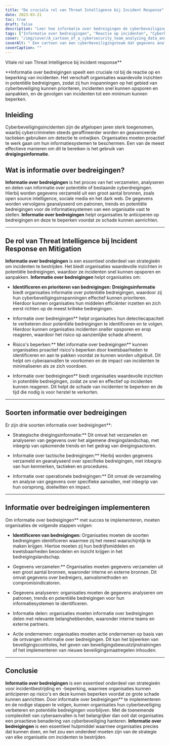 ```yaml
---
title: "De cruciale rol van Threat Intelligence bij Incident Response"
date: 2023-03-21
toc: true
draft: false
description: "Leer hoe informatie over bedreigingen de cyberbeveiliging verbetert door cyberaanvallen te beperken en erop te reageren."
tags: ["Informatie over bedreigingen", "Reactie op incidenten", "Cyberbeveiliging", "Mitigatie", "Cyberaanvallen", "Gegevensanalyse", "Informatie Systemen", "Risicobeheer", "Beoordeling van de kwetsbaarheid", "Detectiemogelijkheden", "Veiligheidscontroles", "Strategische Intelligentie", "Tactische intelligentie", "Operationele Intelligentie", "Bedreigingslandschap", "Opkomende trends", "Veiligheidsbewustzijn", "Digitaal Forensisch Onderzoek", "Cyberbedreigingen", "Dark Web"]
cover: "/img/cover/A_cartoon_of_a_cybersecurity_team_analyzing_data_and_response.png"
coverAlt: " Een cartoon van een cyberbeveiligingsteam dat gegevens analyseert en reageert op een aanval terwijl een vergrootglas boven hen zweeft."
coverCaption: ""
---
```

 Vitale rol van Threat Intelligence bij incident response**

**Informatie over bedreigingen speelt een cruciale rol bij de reactie op en beperking van incidenten. Het verschaft organisaties waardevolle inzichten in potentiële bedreigingen, zodat zij hun inspanningen op het gebied van cyberbeveiliging kunnen prioriteren, incidenten snel kunnen opsporen en aanpakken, en de gevolgen van incidenten tot een minimum kunnen beperken.

## Inleiding
Cyberbeveiligingsincidenten zijn de afgelopen jaren sterk toegenomen, waarbij cybercriminelen steeds geraffineerder worden en geavanceerde tactieken gebruiken om detectie te ontwijken. Organisaties moeten proactief te werk gaan om hun informatiesystemen te beschermen. Een van de meest effectieve manieren om dit te bereiken is het gebruik van **dreigingsinformatie**.

## Wat is informatie over bedreigingen?
**Informatie over bedreigingen** is het proces van het verzamelen, analyseren en delen van informatie over potentiële of bestaande cyberdreigingen. Hierbij worden gegevens verzameld uit een groot aantal bronnen, zoals open source intelligence, sociale media en het dark web. De gegevens worden vervolgens geanalyseerd om patronen, trends en potentiële bedreigingen voor de informatiesystemen van een organisatie vast te stellen. **Informatie over bedreigingen** helpt organisaties te anticiperen op bedreigingen en deze te beperken voordat ze schade kunnen aanrichten.

____

## De rol van Threat Intelligence bij Incident Response en Mitigation
**Informatie over bedreigingen** is een essentieel onderdeel van strategieën om incidenten te bestrijden. Het biedt organisaties waardevolle inzichten in potentiële bedreigingen, waardoor ze incidenten snel kunnen opsporen en aanpakken. **Informatie over bedreigingen** helpt organisaties om:

- **Identificeren en prioriteren van bedreigingen:** **Dreigingsinformatie** biedt organisaties informatie over potentiële bedreigingen, waardoor zij hun cyberbeveiligingsinspanningen effectief kunnen prioriteren. Hierdoor kunnen organisaties hun middelen efficiënter inzetten en zich eerst richten op de meest kritieke bedreigingen.

- Informatie over bedreigingen** helpt organisaties hun detectiecapaciteit te verbeteren door potentiële bedreigingen te identificeren en te volgen. Hierdoor kunnen organisaties incidenten sneller opsporen en erop reageren, waardoor het risico op aanzienlijke schade afneemt.

- Risico's beperken:** Met informatie over bedreigingen** kunnen organisaties proactief risico's beperken door kwetsbaarheden te identificeren en aan te pakken voordat ze kunnen worden uitgebuit. Dit helpt om cyberaanvallen te voorkomen en de impact van incidenten te minimaliseren als ze zich voordoen.

- Informatie over bedreigingen** biedt organisaties waardevolle inzichten in potentiële bedreigingen, zodat ze snel en effectief op incidenten kunnen reageren. Dit helpt de schade van incidenten te beperken en de tijd die nodig is voor herstel te verkorten.

____

## Soorten informatie over bedreigingen
Er zijn drie soorten informatie over bedreigingen**:

- Strategische dreigingsinformatie:** Dit omvat het verzamelen en analyseren van gegevens over het algemene dreigingslandschap, met inbegrip van opkomende trends en het gedrag van dreigingsactoren.

- Informatie over tactische bedreigingen:** Hierbij worden gegevens verzameld en geanalyseerd over specifieke bedreigingen, met inbegrip van hun kenmerken, tactieken en procedures.

- Informatie over operationele bedreigingen:** Dit omvat de verzameling en analyse van gegevens over specifieke aanvallen, met inbegrip van hun oorsprong, doelwitten en impact.

____

## Informatie over bedreigingen implementeren
Om informatie over bedreigingen** met succes te implementeren, moeten organisaties de volgende stappen volgen:

- **Identificeren van bedreigingen:** Organisaties moeten de soorten bedreigingen identificeren waarmee zij het meest waarschijnlijk te maken krijgen. Hiertoe moeten zij hun bedrijfsmiddelen en kwetsbaarheden beoordelen en inzicht krijgen in het bedreigingslandschap.

- Gegevens verzamelen:** Organisaties moeten gegevens verzamelen uit een groot aantal bronnen, waaronder interne en externe bronnen. Dit omvat gegevens over bedreigers, aanvalsmethoden en compromisindicatoren.

- Gegevens analyseren: organisaties moeten de gegevens analyseren om patronen, trends en potentiële bedreigingen voor hun informatiesystemen te identificeren.

- Informatie delen: organisaties moeten informatie over bedreigingen delen met relevante belanghebbenden, waaronder interne teams en externe partners.

- Actie ondernemen: organisaties moeten actie ondernemen op basis van de ontvangen informatie over bedreigingen. Dit kan het bijwerken van beveiligingscontroles, het geven van beveiligingsbewustzijnstrainingen of het implementeren van nieuwe beveiligingsmaatregelen inhouden.

_____

## Conclusie
**Informatie over bedreigingen** is een essentieel onderdeel van strategieën voor incidentbestrijding en -beperking, waarmee organisaties kunnen anticiperen op risico's en deze kunnen beperken voordat ze grote schade kunnen aanrichten. Door informatie over bedreigingen** te implementeren en de nodige stappen te volgen, kunnen organisaties hun cyberbeveiliging verbeteren en potentiële bedreigingen voorblijven. Met de toenemende complexiteit van cyberaanvallen is het belangrijker dan ooit dat organisaties een proactieve benadering van cyberbeveiliging hanteren. **Informatie over bedreigingen** is een essentieel hulpmiddel waarmee organisaties precies dat kunnen doen, en het zou een onderdeel moeten zijn van de strategie van elke organisatie om incidenten te bestrijden.
